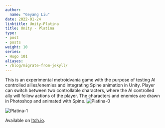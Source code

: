 ```yaml
---
author:
  name: "Geyang Liu"
date: 2022-01-24
linktitle: Unity-Platina
title: Unity - Platina
type:
- post
- posts
weight: 10
series:
- Hugo 101
aliases:
- /blog/migrate-from-jekyll/
---
```


This is an experimental metroidvania game with the purpose of testing AI controlled allies/enemies and integrating Spine animation in Unity. Player can switch between two controllable characters, where the AI controlled ally will follow actions of the player. The characters and enemies are drawn in Photoshop and animated with Spine.
![Platina-0](/platina-0.png)

![Platina-1](/platina-1.png)

Available on [Itch.io](https://xohar.itch.io/platina).
